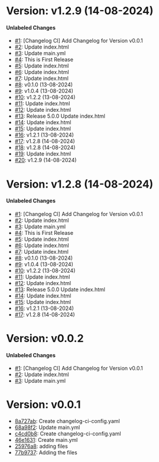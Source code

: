 # Version: v1.2.9 (14-08-2024)


#### Unlabeled Changes

* [#1](https://github.com/rchavhan276/changlogCI/pull/1): [Changelog CI] Add Changelog for Version v0.0.1
* [#2](https://github.com/rchavhan276/changlogCI/pull/2): Update index.html
* [#3](https://github.com/rchavhan276/changlogCI/pull/3): Update main.yml
* [#4](https://github.com/rchavhan276/changlogCI/pull/4): This is First Release
* [#5](https://github.com/rchavhan276/changlogCI/pull/5): Update index.html
* [#6](https://github.com/rchavhan276/changlogCI/pull/6): Update index.html
* [#7](https://github.com/rchavhan276/changlogCI/pull/7): Update index.html
* [#8](https://github.com/rchavhan276/changlogCI/pull/8): v0.1.0 (13-08-2024)
* [#9](https://github.com/rchavhan276/changlogCI/pull/9): v1.0.4 (13-08-2024)
* [#10](https://github.com/rchavhan276/changlogCI/pull/10): v1.2.2 (13-08-2024)
* [#11](https://github.com/rchavhan276/changlogCI/pull/11): Update index.html
* [#12](https://github.com/rchavhan276/changlogCI/pull/12): Update index.html
* [#13](https://github.com/rchavhan276/changlogCI/pull/13): Release 5.0.0 Update index.html
* [#14](https://github.com/rchavhan276/changlogCI/pull/14): Update index.html
* [#15](https://github.com/rchavhan276/changlogCI/pull/15): Update index.html
* [#16](https://github.com/rchavhan276/changlogCI/pull/16): v1.2.1 (13-08-2024)
* [#17](https://github.com/rchavhan276/changlogCI/pull/17): v1.2.8 (14-08-2024)
* [#18](https://github.com/rchavhan276/changlogCI/pull/18): v1.2.8 (14-08-2024)
* [#19](https://github.com/rchavhan276/changlogCI/pull/19): Update index.html
* [#20](https://github.com/rchavhan276/changlogCI/pull/20): v1.2.9 (14-08-2024)


# Version: v1.2.8 (14-08-2024)


#### Unlabeled Changes

* [#1](https://github.com/rchavhan276/changlogCI/pull/1): [Changelog CI] Add Changelog for Version v0.0.1
* [#2](https://github.com/rchavhan276/changlogCI/pull/2): Update index.html
* [#3](https://github.com/rchavhan276/changlogCI/pull/3): Update main.yml
* [#4](https://github.com/rchavhan276/changlogCI/pull/4): This is First Release
* [#5](https://github.com/rchavhan276/changlogCI/pull/5): Update index.html
* [#6](https://github.com/rchavhan276/changlogCI/pull/6): Update index.html
* [#7](https://github.com/rchavhan276/changlogCI/pull/7): Update index.html
* [#8](https://github.com/rchavhan276/changlogCI/pull/8): v0.1.0 (13-08-2024)
* [#9](https://github.com/rchavhan276/changlogCI/pull/9): v1.0.4 (13-08-2024)
* [#10](https://github.com/rchavhan276/changlogCI/pull/10): v1.2.2 (13-08-2024)
* [#11](https://github.com/rchavhan276/changlogCI/pull/11): Update index.html
* [#12](https://github.com/rchavhan276/changlogCI/pull/12): Update index.html
* [#13](https://github.com/rchavhan276/changlogCI/pull/13): Release 5.0.0 Update index.html
* [#14](https://github.com/rchavhan276/changlogCI/pull/14): Update index.html
* [#15](https://github.com/rchavhan276/changlogCI/pull/15): Update index.html
* [#16](https://github.com/rchavhan276/changlogCI/pull/16): v1.2.1 (13-08-2024)
* [#17](https://github.com/rchavhan276/changlogCI/pull/17): v1.2.8 (14-08-2024)


# Version: v0.0.2


#### Unlabeled Changes

* [#1](https://github.com/rchavhan276/changlogCI/pull/1): [Changelog CI] Add Changelog for Version v0.0.1
* [#2](https://github.com/rchavhan276/changlogCI/pull/2): Update index.html
* [#3](https://github.com/rchavhan276/changlogCI/pull/3): Update main.yml


# Version: v0.0.1

* [8a727ab](https://github.com/rchavhan276/changlogCI/commit/8a727abf21009c660b59d3753120d6ee537c3b74): Create changelog-ci-config.yaml
* [68a98f2](https://github.com/rchavhan276/changlogCI/commit/68a98f29a1085605d763c113d3394cfa66f0641e): Update main.yml
* [c4cd0b8](https://github.com/rchavhan276/changlogCI/commit/c4cd0b86ba6b8b2e920d3dbf38161f8cc712e5c5): Create changelog-ci-config.yaml
* [46e1631](https://github.com/rchavhan276/changlogCI/commit/46e1631ea742affa76a6aae214819790eac1f47d): Create main.yml
* [25976a8](https://github.com/rchavhan276/changlogCI/commit/25976a811948e870ba7377528575ad5b7153a690): adding files
* [77b9737](https://github.com/rchavhan276/changlogCI/commit/77b9737ffb0b85b80350cea660f4b0a9392c4f43): Adding the files
